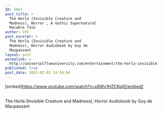 ```yaml
---
ID: 5867
post_title: >
  The Horla (Invisible Creature and
  Madness), Horror , A Gothic Supernatural
  Macabre Tale
author: UfU
post_excerpt: >
  The Horla (Invisible Creature and
  Madness), Horror Audiobook by Guy de
  Maupassant
layout: post
permalink: >
  http://universalflowuniversity.com/entertainment/the-horla-invisible-creature-and-madness-horror-a-gothic-supernatural-macabre-tale/
published: true
post_date: 2015-02-02 14:59:04
---
```

[embed]https://www.youtube.com/watch?v=x8Wv1HZCKq0[/embed]</br></br>
<p>The Horla (Invisible Creature and Madness), Horror Audiobook by Guy de Maupassant</p>